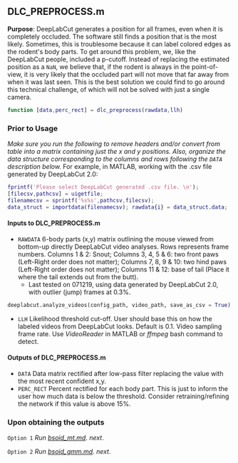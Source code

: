 ## DLC_PREPROCESS.m

**Purpose**: DeepLabCut generates a position for all frames, even when it is completely occluded. The software still finds a position that is the most likely. Sometimes, this is troublesome because it can label colored edges as the rodent's body parts. To get around this problem, we, like the DeepLabCut people, included a p-cutoff. Instead of replacing the estimated position as a `NaN`, we believe that, if the rodent is always in the point-of-view, it is very likely that the occluded part will not move that far away from when it was last seen. This is the best solution we could find to go around this technical challenge, of which will not be solved with just a single camera. 

```matlab
function [data,perc_rect] = dlc_preprocess(rawdata,llh)
```

### Prior to Usage
*Make sure you run the following to remove headers and/or convert from table into a matrix containing just the x and y positions. Also, organize the data structure corresponding to the columns and rows following the `DATA` description below.*
For example, in MATLAB, working with the .csv file generated by DeepLabCut 2.0:

```matlab
fprintf('Please select DeepLabCut generated .csv file. \n'); 
[filecsv,pathcsv] = uigetfile; 
filenamecsv = sprintf('%s%s',pathcsv,filecsv);
data_struct = importdata(filenamecsv); rawdata{i} = data_struct.data;
```

#### Inputs to DLC_PREPROCESS.m

* `RAWDATA`    6-body parts (x,y) matrix outlining the mouse viewed from bottom-up directly DeepLabCut video analyses. Rows represents frame numbers. Columns 1 & 2: Snout; Columns 3, 4, 5 & 6: two front paws (Left-Right order does not matter); Columns 7, 8, 9 & 10: two hind paws (Left-Right order does not matter); Columns 11 & 12: base of tail (Place it where the tail extends out from the butt). 
   * Last tested on 071219, using data generated by DeepLabCut 2.0, with outlier (jump) frames at 0.3%.

```python
deeplabcut.analyze_videos(config_path, video_path, save_as_csv = True)
```

- `LLH`    Likelihood threshold cut-off. User should base this on how the labeled videos from DeepLabCut looks. Default is 0.1. Video sampling frame rate. Use *VideoReader* in MATLAB or *ffmpeg* bash command to detect.  

#### Outputs of DLC_PREPROCESS.m

- `DATA`    Data matrix rectified after low-pass filter replacing the value with the most recent confident x,y.
- `PERC_RECT`    Percent rectified for each body part.  This is just to inform the user how much data is below the threshold. Consider retraining/refining the network if this value is above 15%. 

### Upon obtaining the outputs
`Option 1`
*Run [bsoid_mt.md](bsoid_mt.md). next*.

`Option 2`
*Run [bsoid_gmm.md](bsoid_gmm.md). next*.

